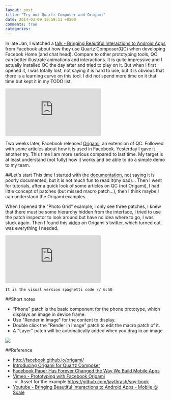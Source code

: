 ```yaml
---
layout: post
title: "Try out Quartz Composer and Origami"
date: 2014-03-09 19:59:11 +0800
comments: true
categories: 
---
```


In late Jan, I watched a [talk - Bringing Beautiful Interactions to Android Apps](https://www.youtube.com/watch/?v=s5kNm-DgyjY) from Facebook about how they use Quartz Composer(QC) when developing Facebok Home (and chat head). Compare to other prototyping tools, QC can better illustrate animations and interactions. It is quite impressive and I actually installed QC the day after and tried to play on it. But when I first opened it, I was totally lost, not saying it is hard to use, but it is obvious that there is a learning curve on this tool. I did not spend more time on it that time but kept it in my TODO list.

<div class="video-container">
<iframe src="http://www.youtube.com/embed/s5kNm-DgyjY" frameborder="0" allowfullscreen></iframe>
</div>

Two weeks later, Facebook released [Origami](http://facebook.github.io/origami/), an extension of QC. Followed with some articles about how it is used in Facebook. Yesterday I gave it another try. This time I am more serious compared to last time. My target is at least understand (not fully) how it works and be able to do a simple demo to my team. 

##Let's start
This time I started with the [documentation](https://developer.apple.com/library/mac/documentation/graphicsimaging/conceptual/quartzcomposeruserguide/qc_intro/qc_intro.html), not saying it is poorly documented, but it is not much fun to read it(my bad)... Then I went for tutorials, after a quick look of some articles on QC (not Origami), I had little concept of patches (but missed macro patch...), then I think maybe I can understand the Origami examples.

When I opened the "Photo Grid" example, I only see three patches, I knew that there must be some hierarchy hidden from the interface, I tried to use the patch inspector to look around but have no idea where to go, I was stuck again. Then I found this [video](http://vimeo.com/85578380) on Origami's twitter, which turned out was everything I needed.

<div class="video-container">
<iframe src="http://player.vimeo.com/video/85578380" frameborder="0" webkitallowfullscreen mozallowfullscreen allowfullscreen></iframe> 
</div>

    It is the visual version spaghetti code // 6:50

##Short notes

* "Phone" patch is the basic component for the phone prototype, which displays an image in device frame.
* Use "Render in Image" for the content to display.
* Double click the "Render in Image" patch to edit the macro patch of it.
* A "Layer" patch will be automatically added when you drag in an image.

<img src="{{root_url}}/images/posts/20140309/qc-1.jpg"/></p>

##Reference
* http://facebook.github.io/origami/
* [Introducing Origami for Quartz Composer](https://medium.com/the-year-of-the-looking-glass/f1173d0bd181)
* [Facebook Paper Has Forever Changed the Way We Build Mobile Apps](http://www.wired.com/wiredenterprise/2014/03/facebook-paper/)
* [Vimeo - Prototyping with Facebook Origami](http://vimeo.com/85578380)
    * Asset for the example https://github.com/jaythrash/spy-book
* [Youtube - Bringing Beautiful Interactions to Android Apps - Mobile @ Scale](https://www.youtube.com/watch/?v=s5kNm-DgyjY)
